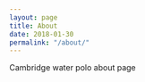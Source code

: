 ```yaml
---
layout: page
title: About
date: 2018-01-30
permalink: "/about/"
---
```


Cambridge water polo about page
